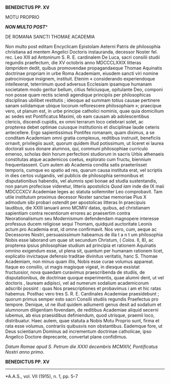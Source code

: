 **BENEDICTUS PP. XV**

MOTU PROPRIO

***NON MULTO POST****

DE ROMANA SANCTI THOMAE ACADEMIA

Non multo post editam Encyclicam Epistolam Aeterni Patris de philosophia christiana ad mentem Angelici Doctoris instauranda, decessor Noster fel. rec. Leo XIII ad Antoninum S. R. E. cardinalem De Luca, sacri consilii studii regundis praefectum, die XV octobris anno MDCCCLXXIX litteras *Iampridem* dedit, quibus promovendae propagandaeque Thomae Aquinatis doctrinae propriam in urbe Roma Academiam, eiusdem sancti viri nomine patrocinioque insignem, instituit. Etenim « considerando experiendoque intellexerat, teterrimum quod adversus Ecclesiam ipsamque humanam societatem modo geritur bellum, citius feliciusque, opitulante Deo, componi non posse quam rectis sciendi agendique principiis per philosophicas disciplinas ubilibet restitutis ; ideoque ad summam totius causae pertinere sanam solidamque ubique locorum reflorescere philosophiam »; praecipue vero, ut planum est, in urbe principe catholici nominis, quae quia domicilium ac sedes est Pontificatus Maximi, ob eam causam ab adolescentibus clericis, discendi cupidis, ex omni terrarum loco celebrari solet, ac propterea debet optimae cuiusque institutionis et disciplinae laude ceteris antecellere. Ergo sapientissimus Pontifex romanam, quam diximus, a se conditam Academiam omni gratia complexus, reditibus instruxit, beneficiis ornavit, privilegiis auxit, quorum quidem illud potissimum, ut liceret ei laurea doctorali suos donare alumnos, qui, communi philosophiae curriculo emenso, scholas dein horum perfectioni studiorum in sacris Urbis athenaeis constitutas atque academicos coetus, explorato cum fructu, biennium frequentassent. Cum autem ab Academia condita satis praeteriisset temporis, cumque eo spatio ad res, quarum causa instituta erat, vel scriptis in dies certos vulgandis, vel publicis de philosophia sermonibus et disputationibus habendis, vel alumnis spei bonae ad studia sustentandis, non parum profecisse videretur, litteris apostolicis *Quod iam* inde die IX maii MDCCCXCV Academiae leges ac statuta sollemniter Leo comprobavit. Tam utile institutum proximus decessor Noster sanctae memoriae Pius X admodum sibi probari ostendit per apostolicas litteras In praecipuis laudibus, die XXIII ianuarii anno MCMIV datas, quibus, ad christianam sapientiam contra recentiorum errores ac praesertim contra Neorationalismum seu Modernismum defendendam magnopere interesse professus ducem religiose sequi Thomam, quidquid auctoritate Leonis actum pro Academia erat, id omne confirmavit. Nos vero, cum, aeque ac Decessores Nostri, persuasissimum habeamus de illa t a n t um philosophia Nobis esse laborand um quae sit secundum Christum, ( *Colos*. II, 8), ac propterea ipsius philosophiae studium ad principia et rationem Aquinatis omnino exigendum esse, ut plena sit, quantum per humanam rationem licet, explicatio invictaque defensio traditae divinitus veritatis, hanc S. Thomae Academiam, non minus quam illis, Nobis esse curae volumus appareat. Itaque eo consilio, ut magis magisque vigeat, in diesque exsistat fructuosior, nova quaedam curavimus praescribenda de studiis, de disputationibus, de doctrinae quoque experimentis, quae alumni dent, ut vel doctoris , lauream adipisci, vel ad numerum sodalium academicorum adscribi possint : quas Nos praescriptiones et probavimus i am et hic ratas habemus. Posthac vero tres S. R. E. Cardinales Academiae praesidebunt ; quorum primus semper esto sacri Consilii studiis regundis Praefectus pro tempore. Denique, ut ne illud quidem adiumenti genus desit ad sodalium et alumnorum diligentiam fovendam, de reditibus Academiae aliquid secerni iubemus, ab eius praesidibus definiendum, quod utrisque, praemii loco, distribuatur. Haec autem, quae statuta a Nobis Motu Proprio sunt, firma et rata esse volumus, contrariis quibusvis non obstantibus. Eademque fore, ut Deus scientiarum Dominus ad incrementum doctrinae catholicae, ipso Angelico Doctore deprecante, convertat plane confidimus.

*Datum Romae apud S. Petrum die XXXI decembris MCMXIV, Pontificatus Nostri anno primo.*

**BENEDICTUS PP. XV**

* * *

*A.A.S., vol. VII (1915), n. 1, pp. 5-7